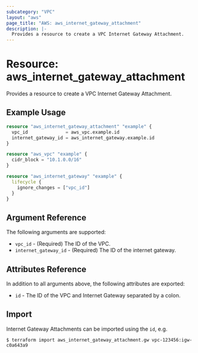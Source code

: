 ```yaml
---
subcategory: "VPC"
layout: "aws"
page_title: "AWS: aws_internet_gateway_attachment"
description: |-
  Provides a resource to create a VPC Internet Gateway Attachment.
---
```


# Resource: aws_internet_gateway_attachment

Provides a resource to create a VPC Internet Gateway Attachment.

## Example Usage

```terraform
resource "aws_internet_gateway_attachment" "example" {
  vpc_id              = aws_vpc.example.id
  internet_gateway_id = aws_internet_gateway.example.id
}

resource "aws_vpc" "example" {
  cidr_block = "10.1.0.0/16"
}

resource "aws_internet_gateway" "example" {
  lifecycle {
    ignore_changes = ["vpc_id"]
  }
}
```

## Argument Reference

The following arguments are supported:

* `vpc_id` - (Required) The ID of the VPC.
* `internet_gateway_id` - (Required) The ID of the internet gateway.

## Attributes Reference

In addition to all arguments above, the following attributes are exported:

* `id` - The ID of the VPC and Internet Gateway separated by a colon.


## Import

Internet Gateway Attachments can be imported using the `id`, e.g.

```
$ terraform import aws_internet_gateway_attachment.gw vpc-123456:igw-c0a643a9
```
